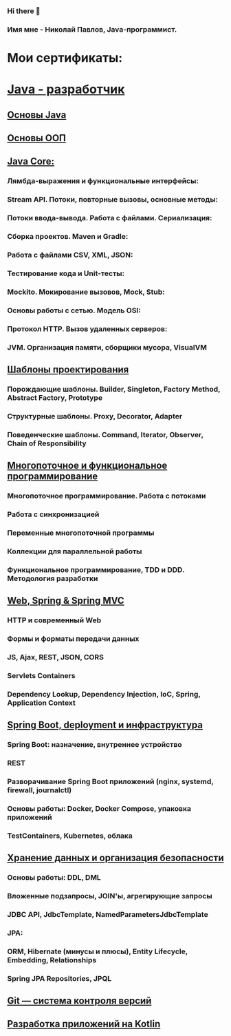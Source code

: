 ### Hi there 👋

### Имя мне - Николай Павлов, Java-программист.

# Мои сертификаты:

# [Java - разработчик](https://github.com/nik220822/nik220822/blob/main/JAVA.pdf)

## [Основы Java](https://github.com/nik220822/nik220822/blob/main/%D0%9E%D1%81%D0%BD%D0%BE%D0%B2%D1%8B%20Java.pdf)



## [Основы ООП](https://github.com/nik220822/nik220822/blob/main/%D0%9E%D1%81%D0%BD%D0%BE%D0%B2%D1%8B%20%D0%9E%D0%9E%D0%9F.pdf)



## [Java Core:](https://github.com/nik220822/nik220822/blob/main/Java%20Core.pdf)
### Лямбда-выражения и функциональные интерфейсы:

### Stream API. Потоки, повторные вызовы, основные методы:

### Потоки ввода-вывода. Работа с файлами. Сериализация:

### Сборка проектов. Maven и Gradle:

### Работа с файлами CSV, XML, JSON:

### Тестирование кода и Unit-тесты:
### Mockito. Мокирование вызовов, Mock, Stub:

### Основы работы с сетью. Модель OSI:

### Протокол HTTP. Вызов удаленных серверов:

### JVM. Организация памяти, сборщики мусора, VisualVM



## [Шаблоны проектирования](https://github.com/nik220822/nik220822/blob/main/%D0%A8%D0%B0%D0%B1%D0%BB%D0%BE%D0%BD%D1%8B%20%D0%BF%D1%80%D0%BE%D0%B5%D0%BA%D1%82%D0%B8%D1%80%D0%BE%D0%B2%D0%B0%D0%BD%D0%B8%D1%8F.pdf)
### Порождающие шаблоны. Builder, Singleton, Factory Method, Abstract Factory, Prototype

### Структурные шаблоны. Proxy, Decorator, Adapter

### Поведенческие шаблоны. Command, Iterator, Observer, Chain of Responsibility




## [Многопоточное и функциональное программирование](https://github.com/nik220822/nik220822/blob/main/%D0%9C%D0%BD%D0%BE%D0%B3%D0%BE%D0%BF%D0%BE%D1%82%D0%BE%D1%87%D0%BD%D0%BE%D0%B5%20%D0%B8%20%D1%84%D1%83%D0%BD%D0%BA%D1%86%D0%B8%D0%BE%D0%BD%D0%B0%D0%BB%D1%8C%D0%BD%D0%BE%D0%B5.pdf)
### Многопоточное программирование. Работа с потоками

### Работа с синхронизацией

### Переменные многопоточной программы

### Коллекции для параллельной работы

### Функциональное программирование, TDD и DDD. Методология разработки



## [Web, Spring & Spring MVC](https://github.com/nik220822/nik220822/blob/main/Web%2C%20Spring%20%26%20Spring%20MVC.pdf)
### HTTP и современный Web

### Формы и форматы передачи данных

### JS, Ajax, REST, JSON, CORS
### Servlets Containers

### Dependency Lookup, Dependency Injection, IoC, Spring, Application Context



## [Spring Boot, deployment и инфраструктура](https://github.com/nik220822/nik220822/blob/main/Spring%20Boot.pdf)
### Spring Boot: назначение, внутреннее устройство

### REST

### Разворачивание Spring Boot приложений (nginx, systemd, firewall, journalctl)

### Основы работы: Docker, Docker Compose, упаковка приложений

### TestContainers, Kubernetes, облака




## [Хранение данных и организация безопасности](https://github.com/nik220822/nik220822/blob/main/PersistenceSecurity.pdf)
### Основы работы: DDL, DML

### Вложенные подзапросы, JOIN'ы, агрегирующие запросы

### JDBC API, JdbcTemplate, NamedParametersJdbcTemplate

### JPA:
### ORM, Hibernate (минусы и плюсы), Entity Lifecycle, Embedding, Relationships

### Spring JPA Repositories, JPQL



## [Git — система контроля версий](https://github.com/nik220822/nik220822/blob/main/Git%20%E2%80%94%20%D1%81%D0%B8%D1%81%D1%82%D0%B5%D0%BC%D0%B0%20%D0%BA%D0%BE%D0%BD%D1%82%D1%80%D0%BE%D0%BB%D1%8F%20%D0%B2%D0%B5%D1%80%D1%81%D0%B8%D0%B9.pdf)



## [Разработка приложений на Kotlin](https://github.com/nik220822/nik220822/blob/main/%D0%A0%D0%B0%D0%B7%D1%80%D0%B0%D0%B1%D0%BE%D1%82%D0%BA%D0%B0%20%D0%BF%D1%80%D0%B8%D0%BB%D0%BE%D0%B6%D0%B5%D0%BD%D0%B8%D0%B9%20%D0%BD%D0%B0%20Kotlin.pdf)


<!--
**nik220822/nik220822** is a ✨ _special_ ✨ repository because its `README.md` (this file) appears on your GitHub profile.

Here are some ideas to get you started:

- 🔭 I’m currently working on ...
- 🌱 I’m currently learning ...
- 👯 I’m looking to collaborate on ...
- 🤔 I’m looking for help with ...
- 💬 Ask me about ...
- 📫 How to reach me: ...
- 😄 Pronouns: ...
- ⚡ Fun fact: ...
-->
